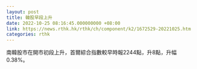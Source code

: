 ```yaml
---
layout: post
title: 韓股早段上升
date: 2022-10-25 08:16:45.000000000 +08:00
link: https://news.rthk.hk/rthk/ch/component/k2/1672529-20221025.htm
categories: rthk
---
```


南韓股市在開市初段上升，首爾綜合指數較早時報2244點，升8點，升幅0.38%。
